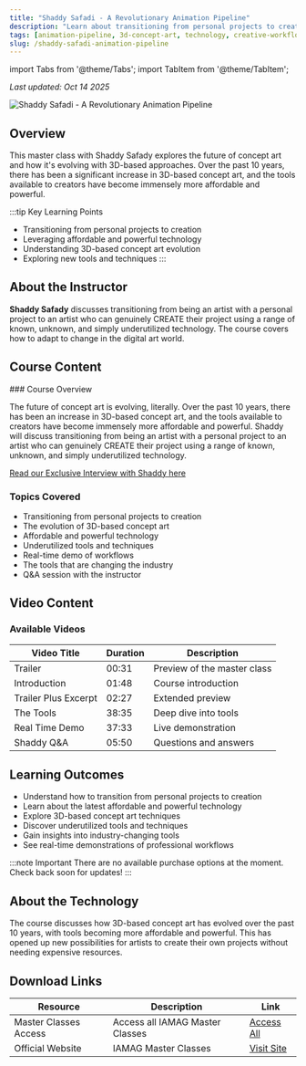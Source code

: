 ```yaml
---
title: "Shaddy Safadi - A Revolutionary Animation Pipeline"
description: "Learn about transitioning from personal projects to creating with affordable and powerful technology. Explore the future of 3D-based concept art."
tags: [animation-pipeline, 3d-concept-art, technology, creative-workflow]
slug: /shaddy-safadi-animation-pipeline
---
```


import Tabs from '@theme/Tabs';
import TabItem from '@theme/TabItem';

_Last updated: Oct 14 2025_

![Shaddy Safadi - A Revolutionary Animation Pipeline](https://alpha.uscreencdn.com/images/programs/3522634/horizontal/80496d6a-1e7d-43c7-acae-f93451371f3a.jpg)

## Overview

This master class with Shaddy Safady explores the future of concept art and how it's evolving with 3D-based approaches. Over the past 10 years, there has been a significant increase in 3D-based concept art, and the tools available to creators have become immensely more affordable and powerful.

:::tip Key Learning Points
- Transitioning from personal projects to creation
- Leveraging affordable and powerful technology
- Understanding 3D-based concept art evolution
- Exploring new tools and techniques
:::

## About the Instructor

**Shaddy Safady** discusses transitioning from being an artist with a personal project to an artist who can genuinely CREATE their project using a range of known, unknown, and simply underutilized technology. The course covers how to adapt to change in the digital art world.

## Course Content

<Tabs>
<TabItem value="overview" label="Overview" default>
### Course Overview

The future of concept art is evolving, literally. Over the past 10 years, there has been an increase in 3D-based concept art, and the tools available to creators have become immensely more affordable and powerful. Shaddy will discuss transitioning from being an artist with a personal project to an artist who can genuinely CREATE their project using a range of known, unknown, and simply underutilized technology.

[Read our Exclusive Interview with Shaddy here](https://www.iamag.co/shaddy-safadi-adapting-to-change-in-the-digital-art-world/)
</TabItem>
<TabItem value="topics" label="Topics Covered">
### Topics Covered

- Transitioning from personal projects to creation
- The evolution of 3D-based concept art
- Affordable and powerful technology
- Underutilized tools and techniques
- Real-time demo of workflows
- The tools that are changing the industry
- Q&A session with the instructor
</TabItem>
</Tabs>

## Video Content

### Available Videos

| Video Title | Duration | Description |
|-------------|----------|-------------|
| Trailer | 00:31 | Preview of the master class |
| Introduction | 01:48 | Course introduction |
| Trailer Plus Excerpt | 02:27 | Extended preview |
| The Tools | 38:35 | Deep dive into tools |
| Real Time Demo | 37:33 | Live demonstration |
| Shaddy Q&A | 05:50 | Questions and answers |

## Learning Outcomes

- Understand how to transition from personal projects to creation
- Learn about the latest affordable and powerful technology
- Explore 3D-based concept art techniques
- Discover underutilized tools and techniques
- Gain insights into industry-changing tools
- See real-time demonstrations of professional workflows

:::note Important
There are no available purchase options at the moment. Check back soon for updates!
:::

## About the Technology

The course discusses how 3D-based concept art has evolved over the past 10 years, with tools becoming more affordable and powerful. This has opened up new possibilities for artists to create their own projects without needing expensive resources.

## Download Links

| Resource | Description | Link |
|----------|-------------|------|
| Master Classes Access | Access all IAMAG Master Classes | [Access All](https://www.iamag.co/) |
| Official Website | IAMAG Master Classes | [Visit Site](https://www.iamag.co/) |
